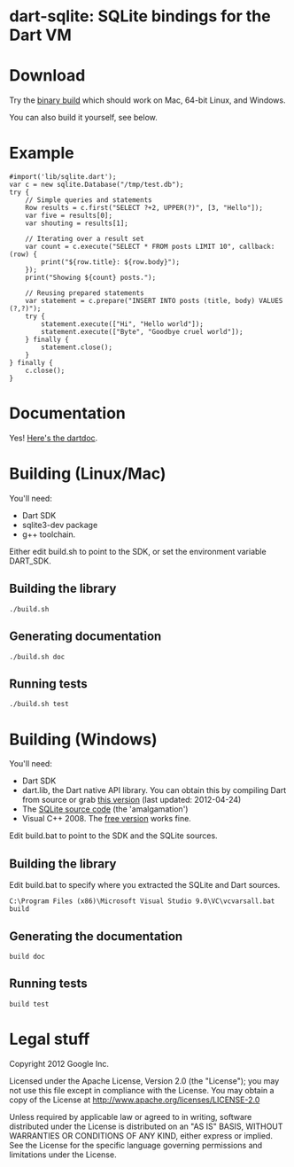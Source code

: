 dart-sqlite: SQLite bindings for the Dart VM
============================================

# Download

Try the [binary build](https://github.com/downloads/sam-mccall/dart-sqlite/v0.2.zip)
which should work on Mac, 64-bit Linux, and Windows.

You can also build it yourself, see below.

# Example
    #import('lib/sqlite.dart');
    var c = new sqlite.Database("/tmp/test.db");
    try {
        // Simple queries and statements
        Row results = c.first("SELECT ?+2, UPPER(?)", [3, "Hello"]);
        var five = results[0];
        var shouting = results[1];

        // Iterating over a result set
        var count = c.execute("SELECT * FROM posts LIMIT 10", callback: (row) {
            print("${row.title}: ${row.body}");
        });
        print("Showing ${count} posts.");

        // Reusing prepared statements
        var statement = c.prepare("INSERT INTO posts (title, body) VALUES (?,?)");
        try {
            statement.execute(["Hi", "Hello world"]);
            statement.execute(["Byte", "Goodbye cruel world"]);
        } finally {
            statement.close();
        }
    } finally {
        c.close();
    }

# Documentation

Yes! [Here's the dartdoc](http://sam-mccall.github.com/dart-sqlite/).

# Building (Linux/Mac)

You'll need:
  * Dart SDK
  * sqlite3-dev package
  * g++ toolchain.

Either edit build.sh to point to the SDK, or set the environment variable DART_SDK.

## Building the library

    ./build.sh

## Generating documentation

    ./build.sh doc

## Running tests

    ./build.sh test

# Building (Windows)

You'll need:

  * Dart SDK
  * dart.lib, the Dart native API library. You can obtain this by compiling Dart from source or grab [this version](https://github.com/downloads/sam-mccall/dart-sqlite/dart.lib) (last updated: 2012-04-24)
  * The [SQLite source code](http://www.sqlite.org/download.html) (the 'amalgamation')
  * Visual C++ 2008. The [free version](http://msdn.microsoft.com/en-us/express/future/bb421473) works fine.

Edit build.bat to point to the SDK and the SQLite sources.

## Building the library 

Edit build.bat to specify where you extracted the SQLite and Dart sources.

    C:\Program Files (x86)\Microsoft Visual Studio 9.0\VC\vcvarsall.bat
    build

## Generating the documentation

    build doc

## Running tests

    build test

# Legal stuff
Copyright 2012 Google Inc.

Licensed under the Apache License, Version 2.0 (the "License");
you may not use this file except in compliance with the License.
You may obtain a copy of the License at http://www.apache.org/licenses/LICENSE-2.0

Unless required by applicable law or agreed to in writing, software
distributed under the License is distributed on an "AS IS" BASIS,
WITHOUT WARRANTIES OR CONDITIONS OF ANY KIND, either express or implied.
See the License for the specific language governing permissions and
limitations under the License.
